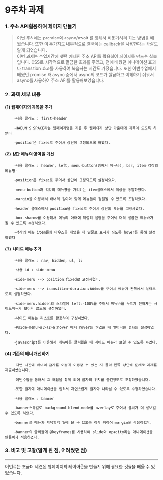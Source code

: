 # 9주차 과제 
### 1. 주소 API활용하여 페이지 만들기
> 이번 주차에는 promise와 async/await 를 통해서 비동기처리 하는 방법을 배웠습니다. 또한 이 두가지도 내부적으로 결국에는 callback을 사용한다는 사살도 알게 되었습니다.  
이번 과제는 수업시간에 했던 예제인 주소 API를 활용하여 페이지를 만드는 실습입니다. CSS로 시각적으로 깔끔한 효과를 주었고, 전에 배웠던 애니메이션 효과나 transition 효과를 사용하여 복습하는 시간도 가졌습니다. 또한 이번수업에서 배웠던 promise 와 async 중에서 async의 코드가 깔끔하고 이해하기 쉬워서 async를 사용하여 주소 API를 활용해보았습니다.

### 2. 과제 세부 내용

 #### (1) 웹페이지의 제목을 추가

        -사용 클래스 : first-header

        -HAEUN'S SPACE라는 웹페이지명을 지은 후 웹페이지 상단 가운데에 제목이 오도록 하였다.

        -position은 fixed로 주어서 상단에 고정되도록 하였다.

 #### (2) 상단 메뉴의 영역을 개선

        -사용 클래스 : header, left, menu-button(햄버거 메뉴바), bar, item(각각의 메뉴명)

        -position은 fixed로 주어서 상단에 고정되도록 설정하였다.

        -menu-button과 각각의 메뉴명을 가리키는 item클래스에서 색상을 통일하였다.

        -margin을 이용해서 배너의 길이와 맞게 메뉴들이 정렬될 수 있도록 조정하였다.

        -header 클래스에서 position을 fixed로 주어서 상단의 메뉴를 고정시켰다.

        -box-shadow를 이용해서 메뉴의 아래에 적절히 음영을 주어서 더욱 깔끔한 메뉴바가 될 수 있도록 수정하였다.

        -각각의 메뉴 item들에 마우스를 대었을 때 밑줄로 표시가 되도록 hover를 통해 설정하였다.

 #### (3) 사이드 메뉴 추가

        -사용 클래스 : nav, hidden, ul, li

        -사용 id : side-menu

        -side-menu --> position:fixed로 고정시켰다.

        -side-menu --> transition-duration:800ms를 주어서 메뉴가 왼쪽에서 날라오도록 설정하였다.

        -side-menu.hidden의 스타일에 left:-100%를 주어서 메뉴바를 누르기 전까지는 사이드메뉴가 보이지 않도록 설정하였다.

        -사이드 메뉴는 리스트를 활용하여 구성하였다.

        -#side-menu>ul>li>a:hover 에서 hover를 하였을 때 일어나는 변화를 설정하였다.

        -javascript를 이용해서 메뉴바를 클릭했을 때 사이드 메뉴가 보일 수 있도록 하였다.

 #### (4) 기존의 배너 개선하기    

        -저번 시간에 배너의 글자를 어떻게 이동할 수 있는 지 몰라 왼쪽 상단에 둔채로 과제를 제출하였습니다.

        -이번수업을 통해서 그 해답을 찾게 되어 글자의 위치를 중간정도로 조정하였습니다.

        -또한 글자에 애니메이션을 입혀서 자연스럽게 글자가 나타날 수 있도록 수정하였습니다.

        -사용 클래스 : banner

        -banner스타일로 background-blend-mode를 overlay로 주어서 글씨가 더 잘보일 수 있도록 하였다.

        -banner를 메뉴와 제목영역 밑에 올 수 있도록 하기 위하여 margin을 사용하였다.
        
        -banner의 글씨들에 @keyframes를 사용하여 slide와 opacity라는 애니메이션을 만들어서 적용하였다.

### 3. 비고 및 고찰(알게 된 점, 어려웠던 점)
----------------------------------------------------------------
 이번주는 조금더 세련된 웹페이지의 레이아웃을 만들기 위해 필요한 것들을 배울 수 있었습니다. 